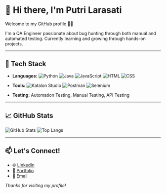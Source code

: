 # 👋 Hi there, I'm Putri Larasati

Welcome to my GitHub profile 👨‍💻

I'm a QA Engineer passionate about bug hunting through both manual and automated testing. Currently learning and growing through hands-on projects.

---

## 🔧 Tech Stack

- **Languages:**
  ![Python](https://img.shields.io/badge/-Python-3776AB?logo=python&logoColor=white&style=flat)
  ![Java](https://img.shields.io/badge/-Java-007396?logo=java&logoColor=white&style=flat)
  ![JavaScript](https://img.shields.io/badge/-JavaScript-F7DF1E?logo=javascript&logoColor=black&style=flat)
  ![HTML](https://img.shields.io/badge/-HTML-E34F26?logo=html5&logoColor=white&style=flat)
  ![CSS](https://img.shields.io/badge/-CSS-1572B6?logo=css3&logoColor=white&style=flat)

- **Tools:**
  ![Katalon Studio](https://img.shields.io/badge/Katalon_Studio-32B44A?style=flat)
  ![Postman](https://img.shields.io/badge/-Postman-FF6C37?logo=postman&logoColor=white&style=flat)
  ![Selenium](https://img.shields.io/badge/-Selenium-43B02A?logo=selenium&logoColor=white&style=flat)


- **Testing:** Automation Testing, Manual Testing, API Testing

---

## 📈 GitHub Stats
![GitHub Stats](https://github-readme-stats.vercel.app/api?username=putrilarasxx&show_icons=true&theme=default)
![Top Langs](https://github-readme-stats.vercel.app/api/top-langs/?username=putrilarasxx&layout=compact)

---

## 📫 Let's Connect!
- 🌐 [LinkedIn](https://linkedin.com/in/putrilarasxx)
- 💼 [Portfolio](https://putrilarasxx.github.io/portfolio/)
- 📩 [Email](putrilarasati440@gmail.com)

_Thanks for visiting my profile!_
